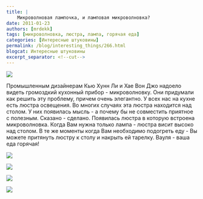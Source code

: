 ```yaml
---
title: |
    Микроволновая лампочка, и ламповая микроволновка?
date: 2011-01-23
authors: [mrdekk]
tags: [микроволновка, люстра, лампа, горячая еда]
categories: [Интересные штуковины]
permalink: /blog/interesting_things/266.html
blogcat: Интересные штуковины
excerpt_separator: <!--cut-->
---
```



![](http://itw66.ru/uploads/images/00/00/01/2011/01/23/66732d.jpg)


Промышленным дизайнерам Кью Хунн Ли и Хае Вон Джо надоело видеть громоздкий кухонный прибор - микроволновку. Они придумали как решить эту проблему, причем очень элегантно. У всех нас на кухне есть люстра освещения. Во многих случаях эта люстра находится над столом. У них появилась мысль - а почему бы не совместить приятное с полезным. Сказано - сделано. Появилась люстра в которую встроена микроволновка. Когда Вам нужна только лампа - люстра висит высоко над столом. В те же моменты когда Вам необходимо подогреть еду - Вы можете притянуть люстру к столу и накрыть ей тарелку. Вауля - ваша еда горячая!


<!--cut-->



![](http://itw66.ru/uploads/images/00/00/01/2011/01/23/5dea54.jpg)


![](http://itw66.ru/uploads/images/00/00/01/2011/01/23/1cb70b.jpg)


![](http://itw66.ru/uploads/images/00/00/01/2011/01/23/c57f23.jpg)


![](http://itw66.ru/uploads/images/00/00/01/2011/01/23/349536.jpg)

